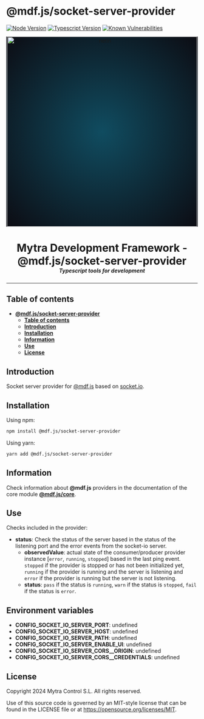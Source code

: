 # **@mdf.js/socket-server-provider**

[![Node Version](https://img.shields.io/static/v1?style=flat\&logo=node.js\&logoColor=green\&label=node\&message=%3E=20\&color=blue)](https://nodejs.org/en/)
[![Typescript Version](https://img.shields.io/static/v1?style=flat\&logo=typescript\&label=Typescript\&message=5.4\&color=blue)](https://www.typescriptlang.org/)
[![Known Vulnerabilities](https://img.shields.io/static/v1?style=flat\&logo=snyk\&label=Vulnerabilities\&message=0\&color=300A98F)](https://snyk.io/package/npm/snyk)

<!-- markdownlint-disable MD033 MD041 -->

<p align="center">
  <div style="text-align:center;background-image:radial-gradient(circle farthest-corner at 50% 50%, #104c60, #0c0c13);">
    <img src="https://assets.website-files.com/626a3ef32d23835d9b2e4532/6290ab1e2d3e0d922913a6e3_digitalizacion_ENG.svg"alt="netin"width="500">
  </div>
</p>

<h1 style="text-align:center;margin-bottom:0">Mytra Development Framework - @mdf.js/socket-server-provider</h1>
<h5 style="text-align:center;margin-top:0">Typescript tools for development</h5>

<!-- markdownlint-enable MD033 -->

***

## **Table of contents**

- [**@mdf.js/socket-server-provider**](#mdfjssocket-server-provider)
  - [**Table of contents**](#table-of-contents)
  - [**Introduction**](#introduction)
  - [**Installation**](#installation)
  - [**Information**](#information)
  - [**Use**](#use)
  - [**License**](#license)

## **Introduction**

Socket server provider for [@mdf.js](https://mytracontrol.github.io/mdf.js/) based on [socket.io](https://www.npmjs.com/package/socket.io).

## **Installation**

Using npm:

```bash
npm install @mdf.js/socket-server-provider
```

Using yarn:

```bash
yarn add @mdf.js/socket-server-provider
```

## **Information**

Check information about **@mdf.js** providers in the documentation of the core module [**@mdf.js/core**](https://mytracontrol.github.io/mdf.js/modules/_mdf_js_core.html).

## **Use**

Checks included in the provider:

- **status**: Check the status of the server based in the status of the listening port and the error events from the socket-io server.
  - **observedValue**: actual state of the consumer/producer provider instance \[`error`, `running`, `stopped`] based in the last ping event. `stopped` if the provider is stopped or has not been initialized yet, `running` if the provider is running and the server is listening and `error` if the provider is running but the server is not listening.
  - **status**: `pass` if the status is `running`, `warn` if the status is `stopped`, `fail` if the status is `error`.

## **Environment variables**

- **CONFIG\_SOCKET\_IO\_SERVER\_PORT**: undefined
- **CONFIG\_SOCKET\_IO\_SERVER\_HOST**: undefined
- **CONFIG\_SOCKET\_IO\_SERVER\_PATH**: undefined
- **CONFIG\_SOCKET\_IO\_SERVER\_ENABLE\_UI**: undefined
- **CONFIG\_SOCKET\_IO\_SERVER\_CORS\_\_ORIGIN**: undefined
- **CONFIG\_SOCKET\_IO\_SERVER\_CORS\_\_CREDENTIALS**: undefined

## **License**

Copyright 2024 Mytra Control S.L. All rights reserved.

Use of this source code is governed by an MIT-style license that can be found in the LICENSE file or at <https://opensource.org/licenses/MIT>.
